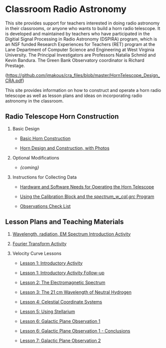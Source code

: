 # Classroom Radio Astronomy
This site provides support for teachers interested in doing radio astronomy in their classrooms, or anyone who wants to build a horn radio telescope. It is developed and maintained by teachers who have participated in the Digitial Signal Processing in Radio Astronomy (DSPIRA) program, which is an NSF funded Research Experiences for Teachers (RET) program at the Lane Department of Computer Science and Engineering at West Virginia University. The Principal Investigators are Professors Natalia Schmid and Kevin Bandura. The Green Bank Observatory coordinator is Richard Prestage.

(https://github.com/jmakous/cra_files/blob/master/HornTelescope_Design_CRA.pdf)

This site provides information on how to construct and operate a horn radio telescope as well as lesson plans and ideas on incorporating radio astronomy in the classroom.

## Radio Telescope Horn Construction

1. Basic Design

   * [Basic Horn Construction](https://github.com/jmakous/cra_files/blob/master/DSPIRA_Horn_Assembly.pdf)

   * [Horn Design and Construction, with Photos](https://github.com/jmakous/cra_files/blob/master/HornTelescope_Design_CRA.pdf)


2. Optional Modifications

   * _{coming}_
   
3. Instructions for Collecting Data
   
   * [Hardware and Software Needs for Operating the Horn Telescope](https://github.com/jmakous/cra_files/blob/master/HardwareSoftware_Needs_for_HornTelescope.pdf)
   
   * [Using the Calibration Block and the _spectrum_w_cal.grc_ Program](https://github.com/jmakous/cra_files/blob/master/Instructions_DSPIRAHorn_spectrometer_program.pdf)
   
   * [Observations Check List](https://github.com/jmakous/cra_files/blob/master/Observations_CheckList.pdf)

## Lesson Plans and Teaching Materials

1. [Wavelength, radiation, EM Spectrum Introduction Activity](https://github.com/jmakous/cra_files/blob/master/wavelengths_radiation_EM_intro.pdf)

2. [Fourier Transform Activity](https://github.com/jmakous/cra_files/blob/master/FourierTransform_Activity.pdf)

3. Velocity Curve Lessons

   * [Lesson 1: Introductory Activity](https://github.com/jmakous/cra_files/blob/master/VelocityCurve_Lesson1_2018.pdf)
   
   * [Lesson 1: Introductory Activity Follow-up](https://github.com/jmakous/cra_files/blob/master/VelocityCurve_Lesson1_Followup_2018.pdf)
   
   * [Lesson 2: The Electromagnetic Spectrum](https://github.com/jmakous/cra_files/blob/master/VelocityCurve_Lesson2_2018.pdf)
   
   * [Lesson 3: The 21 cm Wavelength of Neutral Hydrogen](https://github.com/jmakous/cra_files/blob/master/VelocityCurve_Lesson3_2018.pdf)
   
   * [Lesson 4: Celestial Coordinate Systems](https://github.com/jmakous/cra_files/blob/master/VelocityCurve_Lesson4_2018.pdf)
   
   * [Lesson 5: Using Stellarium](https://github.com/jmakous/cra_files/blob/master/VelocityCurve_Lesson5_2018.pdf)
   
   * [Lesson 6: Galactic Plane Observation 1](https://github.com/jmakous/cra_files/blob/master/VelocityCurve_Lesson6_GalacticPlaneObservation1_2018.pdf)
   
   * [Lesson 6: Galactic Plane Observation 1 - Conclusions](https://github.com/jmakous/cra_files/blob/master/VelocityCurve_Lesson6_GalacticPlaneObservation1_Conclusions_2018.pdf)
   
   * [Lesson 7: Galactic Plane Observation 2](https://github.com/jmakous/cra_files/blob/master/VelocityCurve_Lesson7_2018.pdf)
   
